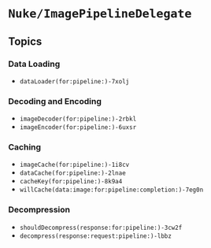 # ``Nuke/ImagePipelineDelegate``

## Topics

### Data Loading

- ``dataLoader(for:pipeline:)-7xolj``

### Decoding and Encoding

- ``imageDecoder(for:pipeline:)-2rbkl``
- ``imageEncoder(for:pipeline:)-6uxsr``

### Caching

- ``imageCache(for:pipeline:)-1i8cv``
- ``dataCache(for:pipeline:)-2lnae``
- ``cacheKey(for:pipeline:)-8k9a4``
- ``willCache(data:image:for:pipeline:completion:)-7eg0n``

### Decompression

- ``shouldDecompress(response:for:pipeline:)-3cw2f``
- ``decompress(response:request:pipeline:)-lbbz``
